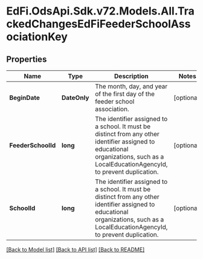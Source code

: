 # EdFi.OdsApi.Sdk.v72.Models.All.TrackedChangesEdFiFeederSchoolAssociationKey

## Properties

Name | Type | Description | Notes
------------ | ------------- | ------------- | -------------
**BeginDate** | **DateOnly** | The month, day, and year of the first day of the feeder school association. | [optional] 
**FeederSchoolId** | **long** | The identifier assigned to a school. It must be distinct from any other identifier assigned to educational organizations, such as a LocalEducationAgencyId, to prevent duplication. | [optional] 
**SchoolId** | **long** | The identifier assigned to a school. It must be distinct from any other identifier assigned to educational organizations, such as a LocalEducationAgencyId, to prevent duplication. | [optional] 

[[Back to Model list]](../README.md#documentation-for-models) [[Back to API list]](../README.md#documentation-for-api-endpoints) [[Back to README]](../README.md)

